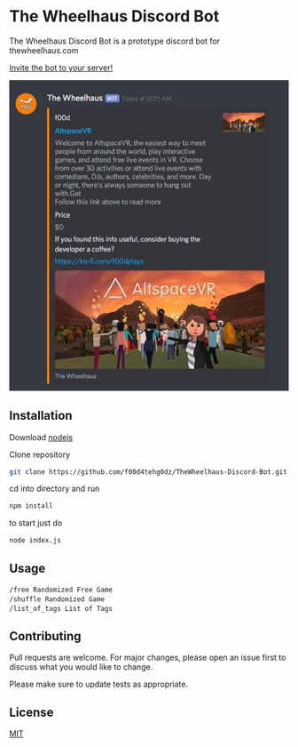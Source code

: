 # The Wheelhaus Discord Bot

The Wheelhaus Discord Bot is a prototype discord bot for thewheelhaus.com

[Invite the bot to your server!](https://discord.com/api/oauth2/authorize?client_id=636141023789056002&permissions=534723947584&scope=bot%20applications.commands) 

![screenshot.JPG](doc/screenshot.JPG)

## Installation

Download [nodejs](https://nodejs.org/en/download/)

Clone repository

```bash
git clone https://github.com/f00d4tehg0dz/TheWheelhaus-Discord-Bot.git
```
cd into directory and run 

```bash
npm install
```

to start just do 

```bash
node index.js
```

## Usage

```bash
/free Randomized Free Game
/shuffle Randomized Game
/list_of_tags List of Tags
```

## Contributing
Pull requests are welcome. For major changes, please open an issue first to discuss what you would like to change.

Please make sure to update tests as appropriate.

## License
[MIT](https://choosealicense.com/licenses/mit/)
